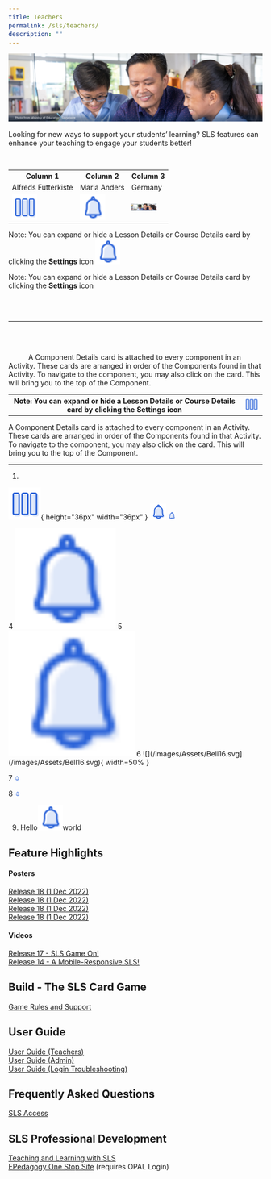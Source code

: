 ```yaml
---
title: Teachers
permalink: /sls/teachers/
description: ""
---
```

![](/images/Media/Quick%20Links/Teachers%20Hero.png)

Looking for new ways to support your students’ learning? SLS features can enhance your teaching to engage your students better!

<table>  
  <tr>  
    <th>Column 1</th>
    <th>Column 2</th>  
    <th>Column 3</th>  
  </tr>  
  <tr>  
    <td>Alfreds Futterkiste</td>  
    <td>Maria Anders</td>  
    <td>Germany</td>  
  </tr>  
  <tr>  
    <td><img src="/images/Assets/3Columns32.svg" style="width:50px;"/></td>  
    <td><img src="/images/Assets/Bell16.svg" style="width:50px;"/></td>  
    <td><img src="/images/Media/Quick%20Links/Teachers%20Hero.png" style="width:50px;"/></td>  
  </tr>  
</table>


Note: You can expand or hide a Lesson Details or Course Details card by clicking the **Settings** icon
<img src="/images/Assets/Bell16.svg" style="width:50px; display: inline;"/> 

Note: You can expand or hide a Lesson Details or Course Details card by clicking the **Settings** icon


<br><br>
<hr> 

<table>  
	
  <tr>  
    <th>Note: You can expand or hide a Lesson Details or Course Details card by clicking the **Settings** icon</th>
    <th><img src="/images/Assets/3Columns32.svg" style="width:50px;"/></th>  A Component Details card is attached to every component in an Activity. These cards are arranged in order of the Components found in that Activity. To navigate to the component, you may also click on the card. This will bring you to the top of the Component.
 </table>
A Component Details card is attached to every component in an Activity. These cards are arranged in order of the Components found in that Activity. To navigate to the component, you may also click on the card. This will bring you to the top of the Component.
<hr>

1. 
![](/images/Assets/3Columns32.svg){ height="36px" width="36px" }
![](/images/Assets/Bell16.svg)
![](/images/Bell16%201.png)

4
    <img src="/images/Assets/Bell16.svg" width="200">
5		 
	[<img src="/images/Assets/Bell16.svg" width="250"/>](/images/Assets/Bell16.svg)
	6
	    ![](/images/Assets/Bell16.svg](/images/Assets/Bell16.svg){ width=50% }
			
7
<img src="/images/Bell16%201.png" height="10rem">

8
<img src="/images/Bell16%201.png" width="10px">

9. Hello<img src="/images/Assets/Bell16.svg" style="width:50px;"/>world


## Feature Highlights  
#### Posters
[Release 18 (1 Dec 2022)](/sls/student)
<br>[Release 18 (1 Dec 2022)](/sls/student)
<br>[Release 18 (1 Dec 2022)](/sls/student)
<br>[Release 18 (1 Dec 2022)](/sls/student)
#### Videos
[Release 17 - SLS Game On!](/sls/student)
<br>[Release 14 - A Mobile-Responsive SLS!](/sls/student)

## Build - The SLS Card Game
[Game Rules and Support](/sls/student)
  
## User Guide
[User Guide (Teachers)](/sls/student)
<br>[User Guide (Admin)](/sls/student)
<br>[User Guide (Login Troubleshooting)](/sls/student)

## Frequently Asked Questions
[SLS Access](/sls/student)

## SLS Professional Development
[Teaching and Learning with SLS](/sls/student)
<br>[EPedagogy One Stop Site](/sls/student) (requires OPAL Login)